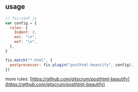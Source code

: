 <!-- markdownlint-disable MD002 MD041 -->

## usage

```js
// fis-conf.js
var config = {
  rules: {
    Indent: 2,
    eol: "\n",
    eof: "\n",
  },
}

fis.match("*.html", {
  postprocessor: fis.plugin("posthtml-beautify", config),
})
```

more rules: [https://github.com/gitscrum/posthtml-beautify](https://github.com/gitscrum/posthtml-beautify)
